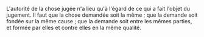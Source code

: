 L'autorité de la chose jugée n'a lieu qu'à l'égard de ce qui a fait l'objet du jugement. Il faut que la chose demandée soit la même ; que la demande soit fondée sur la même cause ; que la demande soit entre les mêmes parties, et formée par elles et contre elles en la même qualité.